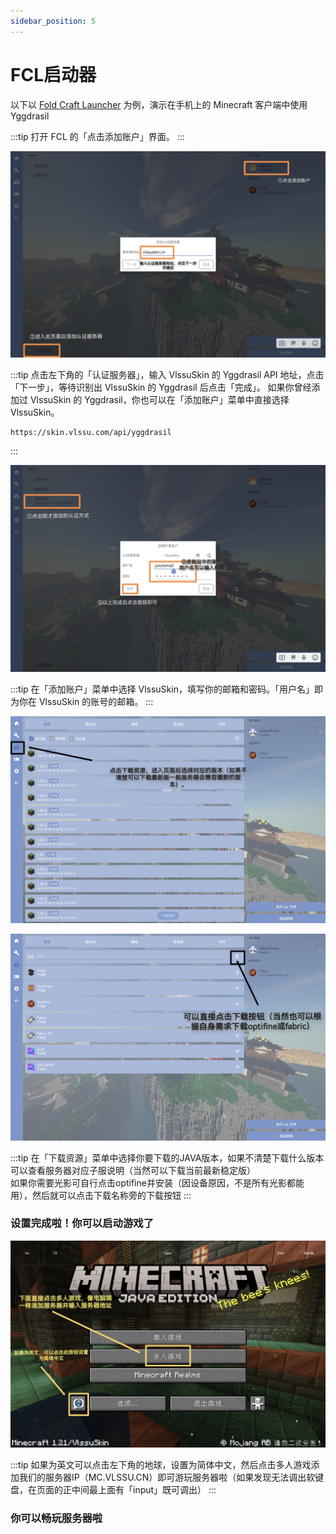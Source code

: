 ```yaml
---
sidebar_position: 5
---
```


# FCL启动器
以下以 [Fold Craft Launcher](https://github.com/FCL-Team/FoldCraftLauncher) 为例，演示在手机上的 Minecraft 客户端中使用 Yggdrasil

:::tip
打开 FCL 的「点击添加账户」界面。
:::

![An image](./img/FCL1.jpg)

:::tip
点击左下角的「认证服务器」，输入 VlssuSkin 的 Yggdrasil API 地址，点击「下一步」，等待识别出 VlssuSkin 的 Yggdrasil 后点击「完成」。 如果你曾经添加过 VlssuSkin 的 Yggdrasil，你也可以在「添加账户」菜单中直接选择 VlssuSkin。
```
https://skin.vlssu.com/api/yggdrasil
```
:::

![An image](./img/FCL2.jpg)

:::tip
在「添加账户」菜单中选择 VlssuSkin，填写你的邮箱和密码。「用户名」即为你在 VlssuSkin 的账号的邮箱。 
:::

![An image](./img/FCL3.jpg)

![An image](./img/FCL4.jpg)

:::tip
在「下载资源」菜单中选择你要下载的JAVA版本，如果不清楚下载什么版本可以查看服务器对应子服说明（当然可以下载当前最新稳定版）  
如果你需要光影可自行点击optifine并安装（因设备原因，不是所有光影都能用），然后就可以点击下载名称旁的下载按钮
:::

### 设置完成啦！你可以启动游戏了

![An image](./img/FCL5.jpg)

:::tip
如果为英文可以点击左下角的地球，设置为简体中文，然后点击多人游戏添加我们的服务器IP（MC.VLSSU.CN）即可游玩服务器啦（如果发现无法调出软键盘，在页面的正中间最上面有「input」既可调出）
:::

### 你可以畅玩服务器啦

